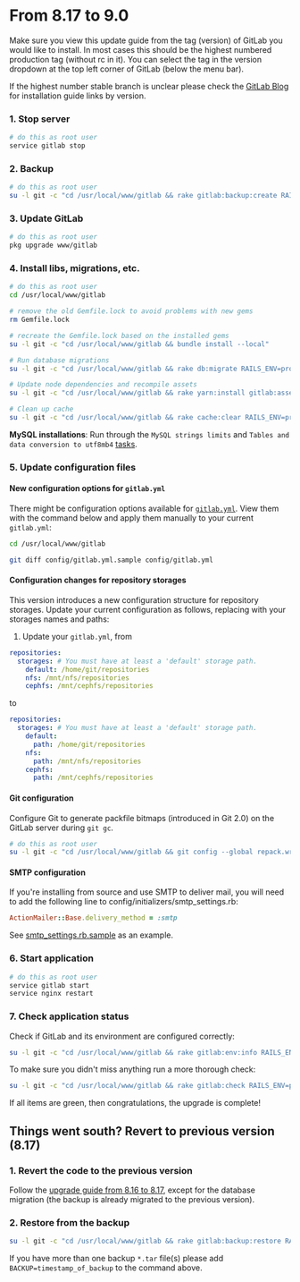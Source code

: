 # From 8.17 to 9.0

Make sure you view this update guide from the tag (version) of GitLab you would
like to install. In most cases this should be the highest numbered production
tag (without rc in it). You can select the tag in the version dropdown at the
top left corner of GitLab (below the menu bar).

If the highest number stable branch is unclear please check the
[GitLab Blog](https://about.gitlab.com/blog/archives.html) for installation
guide links by version.

### 1. Stop server

```bash
# do this as root user
service gitlab stop
```

### 2. Backup

```bash
# do this as root user
su -l git -c "cd /usr/local/www/gitlab && rake gitlab:backup:create RAILS_ENV=production"
```

### 3. Update GitLab

```bash
# do this as root user
pkg upgrade www/gitlab
```

### 4. Install libs, migrations, etc.

```bash
# do this as root user
cd /usr/local/www/gitlab

# remove the old Gemfile.lock to avoid problems with new gems
rm Gemfile.lock

# recreate the Gemfile.lock based on the installed gems
su -l git -c "cd /usr/local/www/gitlab && bundle install --local"

# Run database migrations
su -l git -c "cd /usr/local/www/gitlab && rake db:migrate RAILS_ENV=production"

# Update node dependencies and recompile assets
su -l git -c "cd /usr/local/www/gitlab && rake yarn:install gitlab:assets:clean gitlab:assets:compile RAILS_ENV=production NODE_ENV=production"

# Clean up cache
su -l git -c "cd /usr/local/www/gitlab && rake cache:clear RAILS_ENV=production"
```

**MySQL installations**: Run through the `MySQL strings limits` and `Tables and data conversion to utf8mb4` [tasks](../install/database_mysql.md).


### 5. Update configuration files

#### New configuration options for `gitlab.yml`

There might be configuration options available for [`gitlab.yml`][yaml]. View them with the command below and apply them manually to your current `gitlab.yml`:

```sh
cd /usr/local/www/gitlab

git diff config/gitlab.yml.sample config/gitlab.yml
```

#### Configuration changes for repository storages

This version introduces a new configuration structure for repository storages.
Update your current configuration as follows, replacing with your storages names and paths:

1. Update your `gitlab.yml`, from

  ```yaml
  repositories:
    storages: # You must have at least a 'default' storage path.
      default: /home/git/repositories
      nfs: /mnt/nfs/repositories
      cephfs: /mnt/cephfs/repositories
  ```

  to

  ```yaml
  repositories:
    storages: # You must have at least a 'default' storage path.
      default:
        path: /home/git/repositories
      nfs:
        path: /mnt/nfs/repositories
      cephfs:
        path: /mnt/cephfs/repositories
  ```

#### Git configuration

Configure Git to generate packfile bitmaps (introduced in Git 2.0) on
the GitLab server during `git gc`.

```sh
# do this as root user
su -l git -c "cd /usr/local/www/gitlab && git config --global repack.writeBitmaps true"
```

#### SMTP configuration

If you're installing from source and use SMTP to deliver mail, you will need to add the following line
to config/initializers/smtp_settings.rb:

```ruby
ActionMailer::Base.delivery_method = :smtp
```

See [smtp_settings.rb.sample] as an example.

[smtp_settings.rb.sample]: https://gitlab.com/gitlab-org/gitlab-ce/blob/8-17-stable/config/initializers/smtp_settings.rb.sample#L13

### 6. Start application

```bash
# do this as root user
service gitlab start
service nginx restart
```

### 7. Check application status

Check if GitLab and its environment are configured correctly:

```bash
su -l git -c "cd /usr/local/www/gitlab && rake gitlab:env:info RAILS_ENV=production"
```

To make sure you didn't miss anything run a more thorough check:

```bash
su -l git -c "cd /usr/local/www/gitlab && rake gitlab:check RAILS_ENV=production"
```

If all items are green, then congratulations, the upgrade is complete!

## Things went south? Revert to previous version (8.17)

### 1. Revert the code to the previous version

Follow the [upgrade guide from 8.16 to 8.17](8.16-to-8.17.md), except for the
database migration (the backup is already migrated to the previous version).

### 2. Restore from the backup

```bash
su -l git -c "cd /usr/local/www/gitlab && rake gitlab:backup:restore RAILS_ENV=production"
```

If you have more than one backup `*.tar` file(s) please add `BACKUP=timestamp_of_backup` to the command above.

[yaml]: https://gitlab.com/gitlab-org/gitlab-ce/blob/9-0-stable/config/gitlab.yml.example
[gl-example]: https://gitlab.com/gitlab-org/gitlab-ce/blob/9-0-stable/lib/support/init.d/gitlab.default.example

